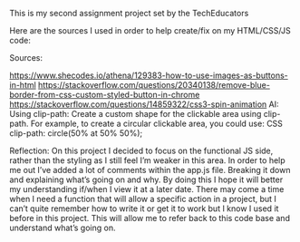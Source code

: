This is my second assignment project set by the TechEducators

Here are the sources I used in order to help create/fix on my HTML/CSS/JS code:

Sources:

https://www.shecodes.io/athena/129383-how-to-use-images-as-buttons-in-html
https://stackoverflow.com/questions/20340138/remove-blue-border-from-css-custom-styled-button-in-chrome
https://stackoverflow.com/questions/14859322/css3-spin-animation
AI:
Using clip-path:
Create a custom shape for the clickable area using clip-path.
For example, to create a circular clickable area, you could use:
CSS
clip-path: circle(50% at 50% 50%);

Reflection:
On this project I decided to focus on the functional JS side, rather than the styling as I still feel I’m weaker in this area. In order to help me out I’ve added a lot of comments within the app.js file. Breaking it down and explaining what’s going on and why. By doing this I hope it will better my understanding if/when I view it at a later date. There may come a time when I need a function that will allow a specific action in a project, but I can’t quite remember how to write it or get it to work but I know I used it before in this project. This will allow me to refer back to this code base and understand what’s going on.

